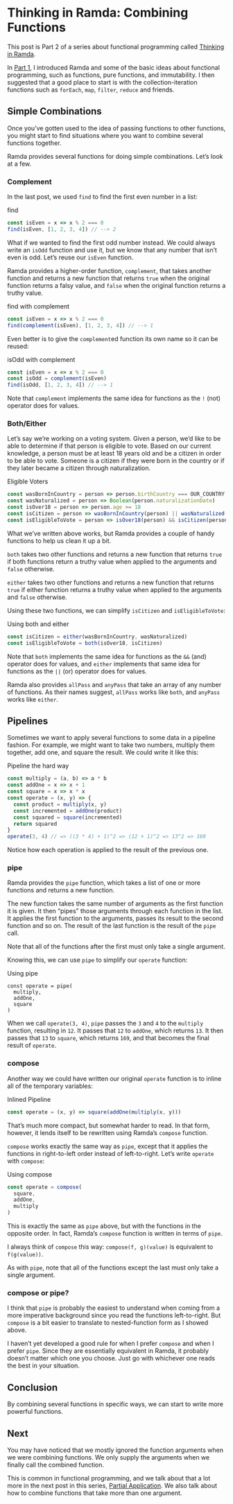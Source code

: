 # Thinking in Ramda: Combining Functions

This post is Part 2 of a series about functional programming called [Thinking in Ramda](https://randycoulman.com/blog/categories/thinking-in-ramda/).

In [Part 1](https://randycoulman.com/blog/2016/05/24/thinking-in-ramda-getting-started/), I introduced Ramda and some of the basic ideas about functional programming, such as functions, pure functions, and immutability. I then suggested that a good place to start is with the collection-iteration functions such as `forEach`, `map`, `filter`, `reduce` and friends.

## Simple Combinations

Once you’ve gotten used to the idea of passing functions to other functions, you might start to find situations where you want to combine several functions together.

Ramda provides several functions for doing simple combinations. Let’s look at a few.

### Complement

In the last post, we used `find` to find the first even number in a list:

find

```js
const isEven = x => x % 2 === 0
find(isEven, [1, 2, 3, 4]) // --> 2
```

What if we wanted to find the first odd number instead. We could always write an `isOdd` function and use it, but we know that any number that isn’t even is odd. Let’s reuse our `isEven` function.

Ramda provides a higher-order function, `complement`, that takes another function and returns a new function that returns `true` when the original function returns a falsy value, and `false` when the original function returns a truthy value.

find with complement

```js
const isEven = x => x % 2 === 0
find(complement(isEven), [1, 2, 3, 4]) // --> 1
```

Even better is to give the `complement`ed function its own name so it can be reused:

isOdd with complement

```js
const isEven = x => x % 2 === 0
const isOdd = complement(isEven)
find(isOdd, [1, 2, 3, 4]) // --> 1
```

Note that `complement` implements the same idea for functions as the `!` (not) operator does for values.

### Both/Either

Let’s say we’re working on a voting system. Given a person, we’d like to be able to determine if that person is eligible to vote. Based on our current knowledge, a person must be at least 18 years old and be a citizen in order to be able to vote. Someone is a citizen if they were born in the country or if they later became a citizen through naturalization.

Eligible Voters

```js
const wasBornInCountry = person => person.birthCountry === OUR_COUNTRY
const wasNaturalized = person => Boolean(person.naturalizationDate)
const isOver18 = person => person.age >= 18
const isCitizen = person => wasBornInCountry(person) || wasNaturalized(person)
const isEligibleToVote = person => isOver18(person) && isCitizen(person)
```

What we’ve written above works, but Ramda provides a couple of handy functions to help us clean it up a bit.

`both` takes two other functions and returns a new function that returns `true` if both functions return a truthy value when applied to the arguments and `false` otherwise.

`either` takes two other functions and returns a new function that returns `true` if either function returns a truthy value when applied to the arguments and `false` otherwise.

Using these two functions, we can simplify `isCitizen` and `isEligibleToVote`:

Using both and either

```js
const isCitizen = either(wasBornInCountry, wasNaturalized)
const isEligibleToVote = both(isOver18, isCitizen)
```

Note that `both` implements the same idea for functions as the `&&` (and) operator does for values, and `either` implements that same idea for functions as the `||` (or) operator does for values.

Ramda also provides `allPass` and `anyPass` that take an array of any number of functions. As their names suggest, `allPass` works like `both`, and `anyPass` works like `either`.

## Pipelines

Sometimes we want to apply several functions to some data in a pipeline fashion. For example, we might want to take two numbers, multiply them together, add one, and square the result. We could write it like this:

Pipeline the hard way

```js
const multiply = (a, b) => a * b
const addOne = x => x + 1
const square = x => x * x
const operate = (x, y) => {
  const product = multiply(x, y)
  const incremented = addOne(product)
  const squared = square(incremented)
  return squared
}
operate(3, 4) // => ((3 * 4) + 1)^2 => (12 + 1)^2 => 13^2 => 169
```

Notice how each operation is applied to the result of the previous one.

### pipe

Ramda provides the `pipe` function, which takes a list of one or more functions and returns a new function.

The new function takes the same number of arguments as the first function it is given. It then “pipes” those arguments through each function in the list. It applies the first function to the arguments, passes its result to the second function and so on. The result of the last function is the result of the `pipe` call.

Note that all of the functions after the first must only take a single argument.

Knowing this, we can use `pipe` to simplify our `operate` function:

Using pipe

```
const operate = pipe(
  multiply,
  addOne,
  square
)
```

When we call `operate(3, 4)`, `pipe` passes the `3` and `4` to the `multiply` function, resulting in `12`. It passes that `12` to `addOne`, which returns `13`. It then passes that `13` to `square`, which returns `169`, and that becomes the final result of `operate`.

### compose

Another way we could have written our original `operate` function is to inline all of the temporary variables:

Inlined Pipeline

```js
const operate = (x, y) => square(addOne(multiply(x, y)))
```

That’s much more compact, but somewhat harder to read. In that form, however, it lends itself to be rewritten using Ramda’s `compose` function.

`compose` works exactly the same way as `pipe`, except that it applies the functions in right-to-left order instead of left-to-right. Let’s write `operate` with `compose`:

Using compose

```js
const operate = compose(
  square,
  addOne,
  multiply
)
```

This is exactly the same as `pipe` above, but with the functions in the opposite order. In fact, Ramda’s `compose` function is written in terms of `pipe`.

I always think of `compose` this way: `compose(f, g)(value)` is equivalent to `f(g(value))`.

As with `pipe`, note that all of the functions except the last must only take a single argument.

### compose or pipe?

I think that `pipe` is probably the easiest to understand when coming from a more imperative background since you read the functions left-to-right. But `compose` is a bit easier to translate to nested-function form as I showed above.

I haven’t yet developed a good rule for when I prefer `compose` and when I prefer `pipe`. Since they are essentially equivalent in Ramda, it probably doesn’t matter which one you choose. Just go with whichever one reads the best in your situation.

## Conclusion

By combining several functions in specific ways, we can start to write more powerful functions.

## Next

You may have noticed that we mostly ignored the function arguments when we were combining functions. We only supply the arguments when we finally call the combined function.

This is common in functional programming, and we talk about that a lot more in the next post in this series, [Partial Application](https://randycoulman.com/blog/2016/06/07/thinking-in-ramda-partial-application/). We also talk about how to combine functions that take more than one argument.